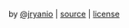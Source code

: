 
<div class="footer">

by [@jryanio](http://twitter.com/jryanio) | [source](http://github.com/johnpryan/dartbyexample) | [license](https://github.com/johnpryan/dartbyexample/blob/master/LICENSE)
